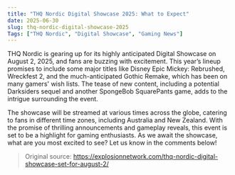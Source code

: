 ```yaml
---
title: "THQ Nordic Digital Showcase 2025: What to Expect"
date: 2025-06-30
slug: thq-nordic-digital-showcase-2025
Tags: ["THQ Nordic", "Digital Showcase", "Gaming News"]
---
```


THQ Nordic is gearing up for its highly anticipated Digital Showcase on August 2, 2025, and fans are buzzing with excitement. This year’s lineup promises to include some major titles like Disney Epic Mickey: Rebrushed, Wreckfest 2, and the much-anticipated Gothic Remake, which has been on many gamers' wish lists. The tease of new content, including a potential Darksiders sequel and another SpongeBob SquarePants game, adds to the intrigue surrounding the event.

The showcase will be streamed at various times across the globe, catering to fans in different time zones, including Australia and New Zealand. With the promise of thrilling announcements and gameplay reveals, this event is set to be a highlight for gaming enthusiasts. As we await the showcase, what are you most excited to see? Let us know in the comments below!
> Original source: https://explosionnetwork.com/thq-nordic-digital-showcase-set-for-august-2/